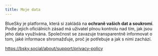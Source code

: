 ```yaml
---
title: Moje data
---
```


BlueSky je platforma, která si zakládá na **ochraně vašich dat a soukromí**. Podle jejich oficiálních zásad má uživatel
plnou kontrolu nad tím, jak jsou jeho data využívána. Společnost se zavazuje transparentně informovat o tom, jaké
informace shromažďuje, proč je potřebuje a jak s nimi zachází.

https://bsky.social/about/support/privacy-policy
